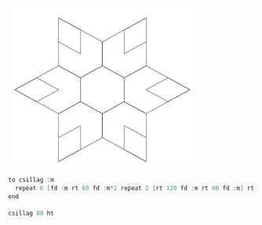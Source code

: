 ![](/teknoc/output/016.png)

```c
to csillag :m
  repeat 6 [fd :m rt 60 fd :m*2 repeat 2 [rt 120 fd :m rt 60 fd :m] rt 120 fd :m*2 rt 60 fd :m rt 60 fd :m bk :m rt 120]
end

csillag 80 ht
```
